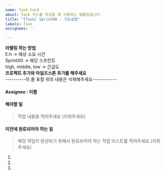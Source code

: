 ```yaml
---
name: Task Card
about: Task 카드를 작성할 때 사용하는 템플릿입니다.
title: "[Task] Sprint00 - 기능설명"
labels: Task
assignees: ''

---
```


**라벨링 하는 방법**     
E:h -> 예상 소요 시간  
Sprint00 -> 해당 스프린트  
high, middle, low -> 긴급도  
**프로젝트 추가와 마일즈스톤 추가를 해주세요**  
----------이 줄 포함 위의 내용은 삭제해주세요------------

#### Assignee : 이름

#### 해야할 일
>  작업 내용을 적어주세요 (지워주세요)

#### 이전에 완료되어야 하는 일
>  해당 작업이 완성되기 위해서 완료되어야 하는 작업 리스트를 적어주세요 (지워주세요)
1. 
2. 
3.
